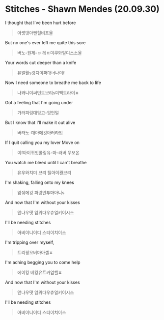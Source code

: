 # Stitches - Shawn Mendes (20.09.30)

I thought that I've been hurt before

> 아썻댓아삔헐비포올

But no one's ever left me quite this sore

> 버노-원제-ㅂ 레ㅍ미쿠와잍디스소올

Your words cut deeper than a knife

> 유얼월s컷디이퍼대너나이f

Now I need someone to breathe me back to life

> 나와니이써먼트브리s미백트라이ㅍ

Got a feeling that I'm going under

> 가러피링대암고-잉언덜

But I know that I'll make it out alive

> 버라노-대아메킷아러라입

If I quit calling you my lover Move on

> 이f아이퀴잇콜링유-마-러버 무보온

You watch me bleed until I can't breathe

> 유우와치미 브리 틸아이캔브리

I'm shaking, falling onto my knees

> 암쉐에킹 퍼링언투마아니s

And now that I'm without your kisses

> 앤나우댓 암위다우츄얼키이시스

I'll be needing stitches

> 아비이니이디 스티이치이스

I'm tripping over myself,

> 트리핑오버마아셀ㅍ

I'm aching begging you to come help

> 에이킹 베킹유트커엄헬ㅍ

And now that I'm without your kisses

> 앤나우댓  암위다우츄얼키이시스

I'll be needing stitches

> 아비이니이디 스티이치이스
